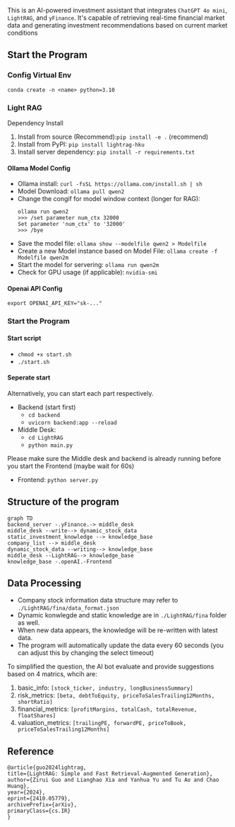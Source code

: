 This is an AI-powered investment assistant that integrates `ChatGPT 4o mini`, `LightRAG`, and `yFinance`. It's capable of retrieving real-time financial market data and generating investment recommendations based on current market conditions

## Start the Program
### Config Virtual Env
`conda create -n <name> python=3.10`

### Light RAG
Dependency Install
1. Install from source (Recommend):`pip install -e .` (recommend)
2. Install from PyPI: `pip install lightrag-hku`
3. Install server dependency: `pip install -r requirements.txt`
#### Ollama Model Config
- Ollama install: `curl -fsSL https://ollama.com/install.sh | sh`
- Model Download: `ollama pull qwen2`
- Change the congif for model window context (longer for RAG): 
    ```
    ollama run qwen2
    >>> /set parameter num_ctx 32000
    Set parameter 'num_ctx' to '32000'
    >>> /bye
    ```
- Save the model file: `ollama show --modelfile qwen2 > Modelfile`
- Create a new Model instance based on Model File: `ollama create -f Modelfile qwen2m`
- Start the model for servering: `ollama run qwen2m`
- Check for GPU usage (if applicable): `nvidia-smi`

#### Openai API Config
`export OPENAI_API_KEY="sk-..."`

### Start the Program
#### Start script
- `chmod +x start.sh`
- `./start.sh`
#### Seperate start
Alternatively, you can start each part respectively.
- Backend (start first)
    - `cd backend`
    - `uvicorn backend:app --reload`
- Middle Desk:
  - `cd LightRAG` 
  - `python main.py`

Please make sure the Middle desk and backend is already running before you start the Frontend (maybe wait for 60s)
- Frontend: `python server.py`

## Structure of the program

```mermaid
graph TD
backend_server -.yFinance.-> middle_desk
middle_desk --write--> dynamic_stock_data
static_investment_knowledge --> knowledge_base
company_list --> middle_desk
dynamic_stock_data --writing--> knowledge_base
middle_desk --LightRAG--> knowledge_base
knowledge_base -.openAI.-Frontend
```

## Data Processing
- Company stock information data structure may refer to `./LightRAG/fina/data_format.json`
- Dynamic konwlegde and static knowledge are in `./LightRAG/fina` folder as well.
- When new data appears, the knowledge will be re-written with latest data.
- The program will automatically update the data every 60 seconds (you can adjust this by changing the select timeout)

To simplified the question, the AI bot evaluate and provide suggestions based on 4 matrics, whcih are:
1. basic_info: `[stock_ticker, industry, longBusinessSummary]`
2. risk_metrics: `[beta, debtToEquity, priceToSalesTrailing12Months, shortRatio]`
3. financial_metrics: `[profitMargins, totalCash, totalRevenue, floatShares]`
4. valuation_metrics: `[trailingPE, forwardPE, priceToBook, priceToSalesTrailing12Months]`

## Reference
```
@article{guo2024lightrag,
title={LightRAG: Simple and Fast Retrieval-Augmented Generation},
author={Zirui Guo and Lianghao Xia and Yanhua Yu and Tu Ao and Chao Huang},
year={2024},
eprint={2410.05779},
archivePrefix={arXiv},
primaryClass={cs.IR}
}
```